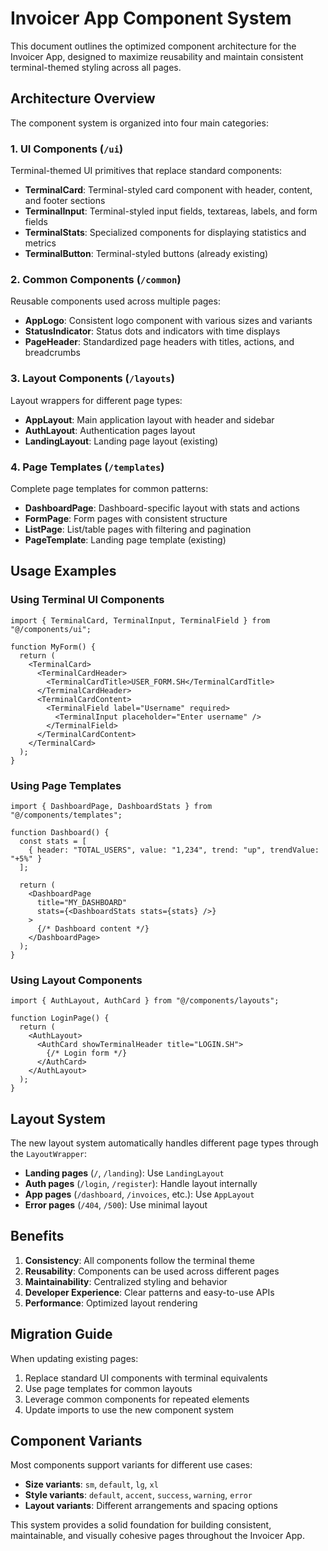 # Invoicer App Component System

This document outlines the optimized component architecture for the Invoicer App, designed to maximize reusability and maintain consistent terminal-themed styling across all pages.

## Architecture Overview

The component system is organized into four main categories:

### 1. UI Components (`/ui`)
Terminal-themed UI primitives that replace standard components:

- **TerminalCard**: Terminal-styled card component with header, content, and footer sections
- **TerminalInput**: Terminal-styled input fields, textareas, labels, and form fields
- **TerminalStats**: Specialized components for displaying statistics and metrics
- **TerminalButton**: Terminal-styled buttons (already existing)

### 2. Common Components (`/common`)
Reusable components used across multiple pages:

- **AppLogo**: Consistent logo component with various sizes and variants
- **StatusIndicator**: Status dots and indicators with time displays
- **PageHeader**: Standardized page headers with titles, actions, and breadcrumbs

### 3. Layout Components (`/layouts`)
Layout wrappers for different page types:

- **AppLayout**: Main application layout with header and sidebar
- **AuthLayout**: Authentication pages layout
- **LandingLayout**: Landing page layout (existing)

### 4. Page Templates (`/templates`)
Complete page templates for common patterns:

- **DashboardPage**: Dashboard-specific layout with stats and actions
- **FormPage**: Form pages with consistent structure
- **ListPage**: List/table pages with filtering and pagination
- **PageTemplate**: Landing page template (existing)

## Usage Examples

### Using Terminal UI Components

```tsx
import { TerminalCard, TerminalInput, TerminalField } from "@/components/ui";

function MyForm() {
  return (
    <TerminalCard>
      <TerminalCardHeader>
        <TerminalCardTitle>USER_FORM.SH</TerminalCardTitle>
      </TerminalCardHeader>
      <TerminalCardContent>
        <TerminalField label="Username" required>
          <TerminalInput placeholder="Enter username" />
        </TerminalField>
      </TerminalCardContent>
    </TerminalCard>
  );
}
```

### Using Page Templates

```tsx
import { DashboardPage, DashboardStats } from "@/components/templates";

function Dashboard() {
  const stats = [
    { header: "TOTAL_USERS", value: "1,234", trend: "up", trendValue: "+5%" }
  ];

  return (
    <DashboardPage
      title="MY_DASHBOARD"
      stats={<DashboardStats stats={stats} />}
    >
      {/* Dashboard content */}
    </DashboardPage>
  );
}
```

### Using Layout Components

```tsx
import { AuthLayout, AuthCard } from "@/components/layouts";

function LoginPage() {
  return (
    <AuthLayout>
      <AuthCard showTerminalHeader title="LOGIN.SH">
        {/* Login form */}
      </AuthCard>
    </AuthLayout>
  );
}
```

## Layout System

The new layout system automatically handles different page types through the `LayoutWrapper`:

- **Landing pages** (`/`, `/landing`): Use `LandingLayout`
- **Auth pages** (`/login`, `/register`): Handle layout internally
- **App pages** (`/dashboard`, `/invoices`, etc.): Use `AppLayout`
- **Error pages** (`/404`, `/500`): Use minimal layout

## Benefits

1. **Consistency**: All components follow the terminal theme
2. **Reusability**: Components can be used across different pages
3. **Maintainability**: Centralized styling and behavior
4. **Developer Experience**: Clear patterns and easy-to-use APIs
5. **Performance**: Optimized layout rendering

## Migration Guide

When updating existing pages:

1. Replace standard UI components with terminal equivalents
2. Use page templates for common layouts
3. Leverage common components for repeated elements
4. Update imports to use the new component system

## Component Variants

Most components support variants for different use cases:

- **Size variants**: `sm`, `default`, `lg`, `xl`
- **Style variants**: `default`, `accent`, `success`, `warning`, `error`
- **Layout variants**: Different arrangements and spacing options

This system provides a solid foundation for building consistent, maintainable, and visually cohesive pages throughout the Invoicer App.
